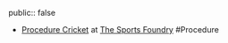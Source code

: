 public:: false

- [Procedure Cricket](https://photos.google.com/share/AF1QipOJIv079MzoNPSM_bel-h82om11VQQCN-xkg4RCruPUNoOtY6MBaslEY2b8R8XB7g?key=Wm5JTV9tQ3JPTVhxS2VEZ1VOSEhJX0RYMzZDVVpR) at [The Sports Foundry](https://maps.app.goo.gl/YYZiNA78wud7Sa2n7) #Procedure
